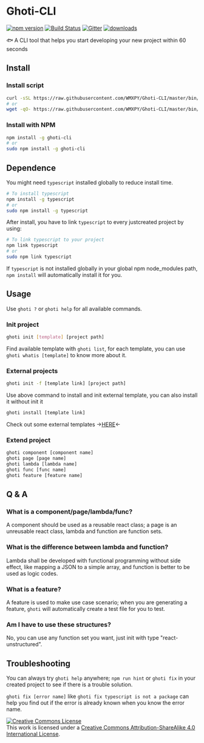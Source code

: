 # Ghoti-CLI

[![npm version](https://badge.fury.io/js/ghoti-cli.svg)](https://badge.fury.io/js/ghoti-cli)
[![Build Status](https://travis-ci.org/WMXPY/Ghoti-CLI.svg?branch=master)](https://travis-ci.org/WMXPY/Ghoti-CLI)
[![Gitter](https://badges.gitter.im/WMXPY/ghoti-cli.svg)](https://gitter.im/ghoti-cli?utm_source=badge&utm_medium=badge&utm_campaign=pr-badge)
[![downloads](https://img.shields.io/npm/dm/ghoti-cli.svg)](https://www.npmjs.com/package/ghoti-cli)

:fish: A CLI tool that helps you start developing your new project within 60 seconds

## Install

### Install script

```bash
curl -sSL https://raw.githubusercontent.com/WMXPY/Ghoti-CLI/master/bin/install.sh | sudo sh -
# or
wget -qO- https://raw.githubusercontent.com/WMXPY/Ghoti-CLI/master/bin/install.sh | sudo sh -
```

### Install with NPM

```bash
npm install -g ghoti-cli
# or
sudo npm install -g ghoti-cli
```

## Dependence

You might need `typescript` installed globally to reduce install time.

```bash
# To install typescript
npm install -g typescript
# or
sudo npm install -g typescript
```

After install, you have to link `typescript` to every justcreated project by using:

```bash
# To link typescript to your project
npm link typescript
# or
sudo npm link typescript
```

If `typescript` is not installed globally in your global npm node_modules path, `npm install` will automatically install it for you.

## Usage

Use `ghoti ?` or `ghoti help` for all available commands.

### Init project

```bash
ghoti init [template] [project path]
```

Find available template with `ghoti list`, for each template, you can use `ghoti whatis [template]` to know more about it.

### External projects

```bash
ghoti init -f [template link] [project path]
```

Use above command to install and init external template, you can also install it without init it

```bash
ghoti install [template link]
```

Check out some external templates ->[HERE](https://github.com/WMXPY/Ghoti-CLI-templates)<-

### Extend project

```bash
ghoti component [component name]
ghoti page [page name]
ghoti lambda [lambda name]
ghoti func [func name]
ghoti feature [feature name]
```

## Q & A

### What is a component/page/lambda/func?

A component should be used as a reusable react class; a page is an unreusable react class, lambda and function are function sets.

### What is the difference between lambda and function?

Lambda shall be developed with functional programming without side effect, like mapping a JSON to a simple array, and function is better to be used as logic codes.

### What is a feature?

A feature is used to make use case scenario; when you are generating a feature, `ghoti` will automatically create a test file for you to test.

### Am I have to use these structures?

No, you can use any function set you want, just init with type "react-unstructured".

## Troubleshooting

You can always try `ghoti help` anywhere; `npm run hint` or `ghoti fix` in your created project to see if there is a trouble solution.

`ghoti fix [error name]` like `ghoti fix typescript is not a package` can help you find out if the error is already known when you know the error name.

<a rel="license" href="http://creativecommons.org/licenses/by-sa/4.0/"><img alt="Creative Commons License" style="border-width:0" src="https://i.creativecommons.org/l/by-sa/4.0/88x31.png" /></a><br />This work is licensed under a <a rel="license" href="http://creativecommons.org/licenses/by-sa/4.0/">Creative Commons Attribution-ShareAlike 4.0 International License</a>.
